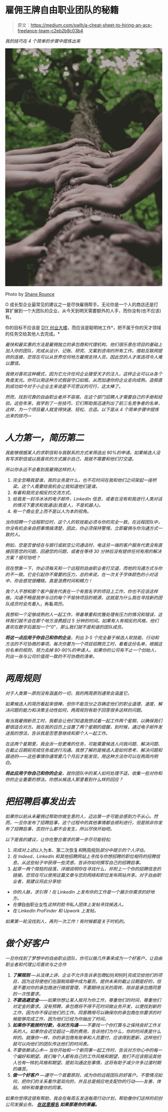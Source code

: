 # 雇佣王牌自由职业团队的秘籍

> 原文：<https://medium.com/swlh/a-cheat-sheet-to-hiring-an-ace-freelance-team-c2eb2b8c03b4>

*我的技巧在 4 个简单的步骤中提炼出来*

![](img/a2efa016e1b3e7db2109949769c3556a.png)

Photo by [Shane Rounce](https://unsplash.com/@shanerounce?utm_source=unsplash&utm_medium=referral&utm_content=creditCopyText)

O 成长型企业最常见的建议之一是尽快雇佣帮手。无论你是一个人的商店还是打算扩展到一个大团队的企业，从今天到明天需要额外的人手，而你没有(也不应该)有。

你的目标不应该是 [DIY 创业大楼](/@sophiasunwoo/stop-diy-ing-your-startup-b55a922d6eed)，而应该是聪明地工作*，把不属于你的天才领域的任务交给其他人去完成。*

*最快和最实惠的方法是雇佣独立的承包商和代理机构，他们很乐意在项目的基础上加入你的团队，完成从设计、记账、研究、文案到咨询的所有工作。借助互联网提供的连接，您现在可以从世界任何地方雇佣支持人员，因此您的人才库选项令人难以置信。*

*我绝对喜欢这种模式，因为它允许任何企业接受天才的注入，这样企业可以从各个角度发光。你可以用这种方式假装守口如瓶，从而加速你的企业走向成熟。*造假直到成功*如今对于小企业主来说是不可思议的可行，这太棒了。*

*然而，找到可靠的自由职业者并不容易。在这个部门招聘人才需要自己的手册和经验。这些年来，我学到了一些技巧，它们帮助我迅速列出了前三名竞争者的名单，这样，为一个项目雇人就变得快速、轻松、合适。以下是从 4 个简单步骤中提炼出来的技巧—*

# ***人力第一，简历第二***

*我能够根据某人的求职信和与我联系的方式来筛选出 90%的申请。如果候选人没有写求职信或以我喜欢的方式展示自己，我就不需要和他们打交道。*

*所以你永远不会看到我雇佣这样的人:*

1.  *完全忽略我是谁，我的业务是什么，也不花时间在我和他们之间架起一座桥梁。这个人需要给我机会让我知道他们是谁。*
2.  *有着和我完全相反的交流方式。*
3.  *给我发一封冷冰冰的电子邮件，LinkedIn 信息，或者在没有和我进行人类对话的情况下要求和我通话(我是人，不是机器人)。*
4.  *有一个商业至上而不是以人为本的视角。*

*当你招聘一个远程职位时，这个人的软技能必须与你的完全一致。在远程团队中，你没有机会亲自把事情搞清楚，因此，你必须保持警惕，立即雇佣与你沟通方式一致的人。*

*例如，您是否曾经在与银行或航空公司通话时，电话另一端的客户服务代表没有直接回答您的问题，回避您的问题，或者在等待 30 分钟后没有提供任何有用的解决方案？很可怕吧？*

*现在想象一下，你必须每天和一个远程的自由职业者打交道，而他的沟通方式与你的不一致。它会引起你不需要的压力，总的来说，在一次关于字体颜色的小对话中，你会感觉很糟糕。真是浪费时间和精力！*

*我个人不想和那个客户服务代表在一个有我名字的项目上工作，你也不应该这样做。沟通不畅是我参与过的每个不愉快项目的根源，这就是为什么我在寻找新的团队成员时会先看*人，再看*简历。*

*我想和一个足够成熟的人一起工作，带着尊重和优雅处理有压力的情况和错误，这样我们就不会在那个地方浪费超过 5 分钟的时间。如果有人有相反的风格，他们喜欢在数字后面加一个“0”，那么我们就不是和谐的团队成员。*

***将这一点应用于你自己和你的企业**，列出 3-5 个完全基于候选人软技能、行动和方法的不可协商的事项。每次你要为一个项目招聘员工时，看看这份名单，根据这份名单的规则，努力去掉 80-90%的申请人。如果你的公司有不止一个创始人，列出一张与公司价值观一致的不可协商的清单。*

# *两周规则*

*对于人类第一原则没有涵盖的一切，我的两周原则通常会涵盖它。*

*如果候选人的简历看起来很棒，但你不能百分之百确定他们的职业道德、速度、解决问题的能力和决策主动性如何，两周规则有助于回答很多这样的问题。*

*每当我雇佣新员工时，我都会让他们知道我想试着一起工作两个星期，以确保我们都很适合对方。我在我的日历上设置了两个星期的提醒，到时候，通过电子邮件发送我的想法，告诉我是否愿意继续和那个人一起工作。*

*在这两个星期里，我会派一些更难的任务，可能需要候选人问我问题、解决问题、在截止日期前完成任务或进行沟通。我想了解的是候选人是如何思考、解决问题和跟进的——这些事情你通常要几个月后才能发现，用这种方法你可以在两周内明白。*

***将此应用于你自己和你的企业**，就你团队中的某人如何处理不适，收集一些对你和你的企业重要的想法。你想从候选人那里看到什么样的回应？*

# *把招聘启事发出去*

*如果你以前从未雇佣过帮助你做生意的人，迈出第一步可能会感到力不从心。然而，一旦你发布了招聘启事，这个过程中的其他事情都会顺利进行，但是除非你发布了招聘启事，否则什么都不会发生，所以尽快开始吧。*

*以下是我的建议，让你在整合需求的第一步尽可能轻松:*

1.  *完成对上述*以人为本、第二次恢复*和*两周规则*部分中提示的个人评估。*
2.  *在 Indeed、LinkedIn 和其他招聘网站上寻找与你想招聘的职位相符的招聘信息。从这些帖子中获得一些灵感，告诉你如何撰写自己的招聘启事。*
3.  *起草一两个简短的段落，详细说明你在寻找什么，并附上一个你的招聘信息的链接。您现在可以使用这篇文章与您的网络和职位发布网站共享。对于自由职业者，我建议将此分享给:*

*   *你的人脉，求引荐！在 LinkedIn 上发布你的工作是一个展示你需求的好地方。*
*   *在像*自由职业女性*这样的脸书私人团体上发帖寻找候选人。*
*   *在 LinkedIn ProFinder 和 Upwork 上发帖。*

*如果第一轮没找到人，再列一次工作！有时候都是关于时机的。*

# ***做个好客户***

*一旦你找到了梦想中的自由职业团队，你可以做几件事来成为一个好客户，让自由职业者和代理公司喜欢与之合作*

1.  ***了解规则** —从法律上讲，企业不允许告诉承包商*如何*和*何时*完成交给他们的项目，因为这将使他们在国税局眼中成为雇员。提供未来的截止日期是好的，但是不要对你的承包商进行微观管理，不要期待当天的周转，除非是承包商同意的一次性要求。*
2.  ***不要逃避定金**——如果你想让某人按月为你工作，尊重他们的时间，尊重他们对定金的要求。没有预聘，承包商将不得不花时间做业务开发，以便找到新的工作，因为你不保证他们的工作。同意聘用可以确保你的承包商在你要求的时候能够完成工作，因为他们已经为你抽出了时间。*
3.  ***如果你不能按时付款，与对方沟通**——不要找一个你打算与之保持良好工作关系的人。如果你会迟交超过一周的费用，告诉他们为什么，你的时间表是什么样的。就像你一样，你的承包商有账单和人员要付，应该得到更新，这样他们就可以向他们的团队传达他们的时间表。*
4.  *不要依赖读心术— 当你开始和一个新同事一起工作时，告诉对方你心中的每一个偏好和期望。我们每个人都有自己的工作风格和期望，我们不应该假设其他人也有*一样的*风格和期望。提前沟通这些事情，这将有助于减少许多过渡时期的痛苦。*
5.  ***做一个好客户** —遵守一个首要原则，成为你的远程团队的好客户。不管情况如何，把你们的关系看作是双向的，并且总是相应地支配你的行动——友善、体贴、倾听和尊重你的同事。*

*如果你觉得这很有帮助，我会在每周五发送每周行动计划，帮助像你们这样的初创公司发展业务。 [***在这里报名***](https://www.ascent-strategy.com/weeklyactionplan) ***如果那是你的果酱。****